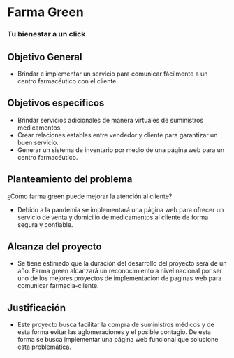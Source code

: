 # Farma Green
### Tu bienestar a un click 

## Objetivo General 
* Brindar e implementar un servicio para comunicar 
fácilmente a un centro farmacéutico con el cliente.

## Objetivos específicos
* Brindar servicios adicionales de manera virtuales de
suministros medicamentos.
* Crear relaciones estables entre vendedor y cliente 
para garantizar un buen servicio.
* Generar un sistema de inventario por medio de una
página web para un centro farmacéutico.

## Planteamiento del problema
 ¿Cómo farma green puede mejorar la atención al 
cliente?
* Debido a la pandemia se implementará una página 
web para ofrecer un servicio de venta y domicilio de 
medicamentos al cliente de forma segura y confiable.

## Alcanza del proyecto
* Se tiene estimado que la duración del desarrollo del 
proyecto será de un año. 
Farma green alcanzará un reconocimiento a nivel 
nacional por ser uno de los mejores proyectos de 
implementacion de paginas web para comunicar 
farmacia-cliente.

## Justificación
* Este proyecto busca facilitar la compra de 
suministros médicos y de esta forma evitar las 
aglomeraciones y el posible contagio.
De esta forma se busca implementar una página web 
funcional que solucione esta problemática.
